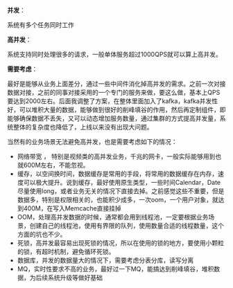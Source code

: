 **并发**：

系统有多个任务同时工作

**高并发**：

系统支持同时处理很多的请求，一般单体服务超过1000QPS就可以算上高并发。

**需要考虑**：

最好是能够从业务上面差分，通过一些中间件消化掉高并发的需求。之前一次对接数据对接，之前的同事对接采用的一个专门的服务来做，要这么做，基本上QPS要达到2000左右。后面我调整了方案，在整体里面加入了kafka，kafka并发性好，可以堆积大量的数据，能够做到很好的削峰填谷的作用，然后再定制组件，即能够确保数据不丢失，又可以动态增加服务数量，通过集群的方式提高并发量，系统整体的复杂度也降低了，上线以来没有出现大问题。

当然有的业务场景无法避免高并发，也是需要考虑如下的情况：

- 网络带宽 ， 特别是视频类的高并发业务，千兆的网卡，一般实际能够用到也就600M左右，不能忽视。
- 缓存，以空间换时间，数据缓存是常用的手段，将常用的数据缓存在内存，速度可以极大提升。说到缓存，最好使用原生类型，一些时间Calendar，Date尽量使用long，或者业务无关的情况下直接去掉。之前感觉这些不重要，但是数据多，特别是权限相关的，也能积少成多，一次oom，一个用户对象，就达到400M，在写入Memcache直接挂掉
- OOM，处理高并发数据的时候，通常都会用到线程池，一定要根据业务场景，创建自己的线程池，使用有界限的队列，使用数量合适的线程数量，这个方面的坑也不少。
- 死锁，高并发最容易出现死锁的情况，所以在使用的锁的地方，要使用小颗粒的锁，有超时机制，避免循环死锁。
- 数据库，并发的数据量大的情况下，需要考虑分表分库，读写分离
- MQ，实时性要求不高的业务，最好过一下MQ，能搞达到削峰填谷，堆积数据，为后续系统升级等做好基础

